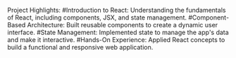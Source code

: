 Project Highlights:
#Introduction to React: Understanding the fundamentals of React, including components, JSX, and state management.
#Component-Based Architecture: Built reusable components to create a dynamic user interface.
#State Management: Implemented state to manage the app's data and make it interactive.
#Hands-On Experience: Applied React concepts to build a functional and responsive web application.
